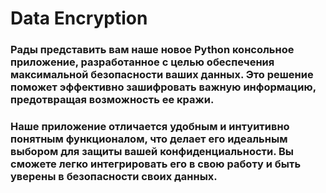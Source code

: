 # Data Encryption
### Рады представить вам наше новое Python консольное приложение, разработанное с целью обеспечения максимальной безопасности ваших данных. Это решение поможет эффективно зашифровать важную информацию, предотвращая возможность ее кражи.

### Наше приложение отличается удобным и интуитивно понятным функционалом, что делает его идеальным выбором для защиты вашей конфиденциальности. Вы сможете легко интегрировать его в свою работу и быть уверены в безопасности своих данных.